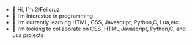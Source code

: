 - 👋 Hi, I’m @Felicruz
- 👀 I’m interested in programming
- 🌱 I’m currently learning HTML, CSS, Javascript, Python,C, Lua,etc.
- 💞️ I’m looking to collaborate on CSS, HTML,Javascript, Python,C, and Lua projects

<!---
Felicruz/Felicruz is a ✨ special ✨ repository because its `README.md` (this file) appears on your GitHub profile.
You can click the Preview link to take a look at your changes.
--->
